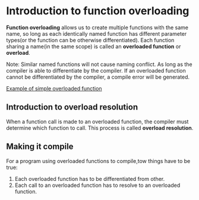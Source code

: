 # Introduction to function overloading

**Function overloading** allows us to create multiple functions with the same name, so long as each identically named function has different parameter types(or the function can be otherwise differentiated). Each function sharing a name(in the same scope) is called an **overloaded function** or **overload**.


Note: Similar named functions will not cause naming conflict. As long as the compiler is able to differentiate by the compiler. If an overloaded function cannot be differentiated by the compiler, a compile error will be generated.

[Example of simple overloaded function](practice/overload.cpp)

## Introduction to overload resolution
When a function call is made to an overloaded function, the compiler must determine which function to call. This process is called **overload resolution**. 


## Making it compile
For a program using overloaded functions to compile,tow things have to be true:
1. Each overloaded function has to be differentiated from other.
1. Each call to an overloaded function has to resolve to an overloaded function.